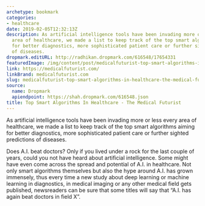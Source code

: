 ```yaml
---
archetype: bookmark
categories:
- healthcare
date: 2019-02-05T12:32:13Z
description: As artificial intelligence tools have been invading more or less every
  area of healthcare, we made a list to keep track of the top smart algorithms aiming
  for better diagnostics, more sophisticated patient care or further sighted predictions
  of diseases.
dropmark.editURL: http://radhikan.dropmark.com/616548/17654331
featuredImage: /img/content/post/medicalfuturist-top-smart-algorithms-in-healthcare-the-medical-futurist.png
link: https://medicalfuturist.com/
linkBrand: medicalfuturist.com
slug: medicalfuturist-top-smart-algorithms-in-healthcare-the-medical-futurist
source:
  name: Dropmark
  apiendpoint: https://shah.dropmark.com/616548.json
title: Top Smart Algorithms In Healthcare - The Medical Futurist
---
```

As artificial intelligence tools have been invading more or less every area of healthcare, we made a list to keep track of the top smart algorithms aiming for better diagnostics, more sophisticated patient care or further sighted predictions of diseases.

Does A.I. beat doctors?
Only if you lived under a rock for the last couple of years, could you not have heard about artificial intelligence. Some might have even come across the spread and potential of A.I. in healthcare. Not only smart algorithms themselves but also the hype around A.I. has grown immensely, thus every time a new study about deep learning or machine learning in diagnostics, in medical imaging or any other medical field gets published, newsreaders can be sure that some titles will say that “A.I. has again beat doctors in field X”.

